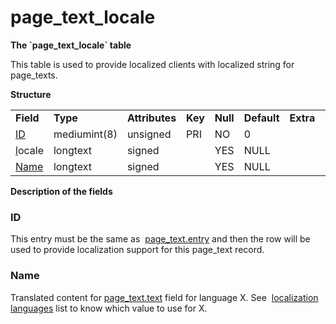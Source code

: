 # page\_text\_locale


**The \`page\_text\_locale\` table**

This table is used to provide localized clients with localized string for page\_texts.

**Structure**

|                                      |              |                |         |          |             |           |             |
|--------------------------------------|--------------|----------------|---------|----------|-------------|-----------|-------------|
| **Field**                            | **Type**     | **Attributes** | **Key** | **Null** | **Default** | **Extra** | **Comment** |
| [ID](#page_text_locale-entry)        | mediumint(8) | unsigned       | PRI     | NO       | 0           |           |             |
| [l](#page_text_locale-Text_loc)ocale | longtext     | signed         |         | YES      | NULL        |           |             |
| [Name](#page_text_locale-Name)       | longtext     | signed         |         | YES      | NULL        |           |             |

**Description of the fields**

### ID

This entry must be the same as  [page\_text.entry](https://trinitycore.atlassian.net/wiki/display/tc/page_text#page_text-entry) and then the row will be used to provide localization support for this page\_text record.

### Name

Translated content for [page\_text.text](https://trinitycore.atlassian.net/wiki/display/tc/page_text#page_text-text) field for language X.
See  [localization languages](https://trinitycore.atlassian.net/wiki/display/tc/Localization+lang) list to know which value to use for X.
